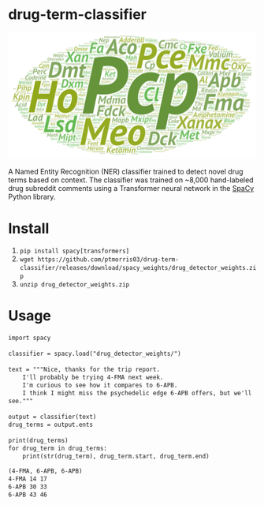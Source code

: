 # drug-term-classifier

![](https://github.com/ptmorris03/drug-term-classifier/blob/main/drug_terms.png?raw=true)

A Named Entity Recognition (NER) classifier trained to detect novel drug terms based on context. The classifier was trained on ~8,000 hand-labeled drug subreddit comments using a Transformer neural network in the [SpaCy](https://spacy.io/) Python library.

# Install
1. `pip install spacy[transformers]`
2. `wget https://github.com/ptmorris03/drug-term-classifier/releases/download/spacy_weights/drug_detector_weights.zip`
3. `unzip drug_detector_weights.zip`

# Usage
```python3
import spacy

classifier = spacy.load("drug_detector_weights/")

text = """Nice, thanks for the trip report. 
    I'll probably be trying 4-FMA next week. 
    I'm curious to see how it compares to 6-APB.
    I think I might miss the psychedelic edge 6-APB offers, but we'll see."""

output = classifier(text)
drug_terms = output.ents

print(drug_terms)
for drug_term in drug_terms:
    print(str(drug_term), drug_term.start, drug_term.end)
```
```
(4-FMA, 6-APB, 6-APB)
4-FMA 14 17
6-APB 30 33
6-APB 43 46
```
